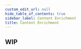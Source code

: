```yaml
---
custom_edit_url: null
hide_table_of_contents: true
sidebar_label: Content Enrichment
title: Content Enrichment
---
```


## WIP
